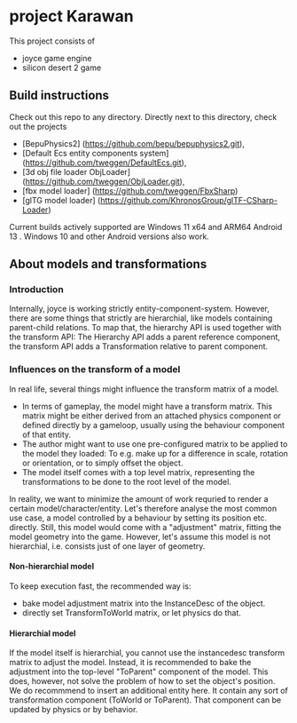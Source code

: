 # project Karawan
This project consists of 
- joyce game engine
- silicon desert 2 game


## Build instructions

Check out this repo to any directory. Directly next to this directory, check out the projects 
- [BepuPhysics2] (https://github.com/bepu/bepuphysics2.git),
- [Default Ecs entity components system] (https://github.com/tweggen/DefaultEcs.git),
- [3d obj file loader ObjLoader] (https://github.com/tweggen/ObjLoader.git),
- [fbx model loader] (https://github.com/tweggen/FbxSharp) 
- [glTG model loader] (https://github.com/KhronosGroup/glTF-CSharp-Loader)

Current builds actively supported are Windows 11 x64 and ARM64 Android 13 . Windows 10
and other Android versions also work.


## About models and transformations

### Introduction

Internally, joyce is working strictly entity-component-system. 
However, there are some things that strictly are hierarchial, like
models containing parent-child relations. To map that, the hierarchy
API is used together with the transform API: The Hierarchy API adds a
parent reference component, the transform API adds a Transformation
relative to parent component.

### Influences on the transform of a model

In real life, several things might influence the transform matrix
of a model.

- In terms of gameplay, the model might have a transform matrix.
  This matrix might be either derived from an attached physics component
  or defined directly by a gameloop, usually using the behaviour component
  of that entity.
- The author might want to use one pre-configured matrix to be applied 
  to the model they loaded: To e.g. make up for a difference in scale,
  rotation or orientation, or to simply offset the object.
- The model itself comes with a top level matrix, representing the 
  transformations to be done to the root level of the model.

In reality, we want to minimize the amount of work requried to render
a certain model/character/entity. Let's therefore analyse the most common 
use case, a model controlled by a behaviour by setting its position etc. 
directly. Still, this model would come with a "adjustment" matrix, fitting the
model geometry into the game. However, let's assume this model is not hierarchial, i.e. consists just
of one layer of geometry.

#### Non-hierarchial model

To keep execution fast, the recommended way is:
- bake model adjustment matrix into the InstanceDesc of the object.
- directly set TransformToWorld matrix, or let physics do that.

#### Hierarchial model

If the model itself is hierarchial, you cannot use the instancedesc
transform matrix to adjust the model. Instead, it is recommended to
bake the adjustment into the top-level "ToParent" component of the model.
This does, however, not solve the problem of how to set the object's position.
We do recommmend to insert an additional entity here. It contain any sort
of transformation component (ToWorld or ToParent). That component can
be updated by physics or by behavior.